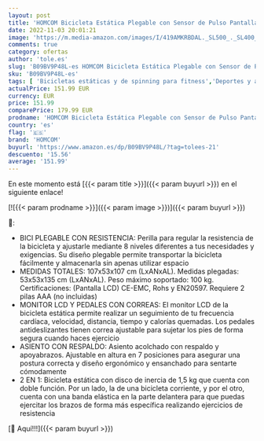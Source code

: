 ```yaml
---
layout: post
title: 'HOMCOM Bicicleta Estática Plegable con Sensor de Pulso Pantalla LCD Resistencia Ajustable de 8 Niveles Sillín Regulable y Respaldo para Entrenamiento en Casa 107x53x107 cm Negro'
date: 2022-11-03 20:01:21
image: 'https://m.media-amazon.com/images/I/419AMKRBDAL._SL500_._SL400_.jpg'
comments: true
category: ofertas
author: 'tole.es'
slug: 'B09BV9P48L-es HOMCOM Bicicleta Estática Plegable con Sensor de Pulso...'
sku: 'B09BV9P48L-es'
tags: [ 'Bicicletas estáticas y de spinning para fitness','Deportes y aire libre','Fitness y ejercicio','Máquinas de cardio para fitness','bicicleta','homcom','🇪🇸', ]
actualPrice: 151.99 EUR
currency: EUR
price: 151.99
comparePrice: 179.99 EUR
prodname: 'HOMCOM Bicicleta Estática Plegable con Sensor de Pulso Pantalla LCD Resistencia Ajustable de 8 Niveles Sillín Regulable y Respaldo para Entrenamiento en Casa 107x53x107 cm Negro'
country: 'es'
flag: '🇪🇸'
brand: 'HOMCOM'
buyurl: 'https://www.amazon.es/dp/B09BV9P48L/?tag=tolees-21'
descuento: '15.56'
average: '151.99'
---
```


En este momento está [{{< param title >}}]({{< param buyurl >}}) en el siguiente enlace!

[![{{< param prodname >}}]({{< param image >}})]({{< param buyurl >}})

🔎:

- BICI PLEGABLE CON RESISTENCIA: Perilla para regular la resistencia de la bicicleta y ajustarle mediante 8 niveles diferentes a tus necesidades y exigencias. Su diseño plegable permite transportar la bicicleta fácilmente y almacenarla sin apenas utilizar espacio
- MEDIDAS TOTALES: 107x53x107 cm (LxANxAL). Medidas plegadas: 53x53x135 cm (LxANxAL). Peso máximo soportado: 100 kg. Certificaciones: (Pantalla LCD) CE-EMC, Rohs y EN20597. Requiere 2 pilas AAA (no incluidas)
- MONITOR LCD Y PEDALES CON CORREAS: El monitor LCD de la bicicleta estática permite realizar un seguimiento de tu frecuencia cardíaca, velocidad, distancia, tiempo y calorías quemadas. Los pedales antideslizantes tienen correa ajustable para sujetar los pies de forma segura cuando haces ejercicio
- ASIENTO CON RESPALDO: Asiento acolchado con respaldo y apoyabrazos. Ajustable en altura en 7 posiciones para asegurar una postura correcta y diseño ergonómico y ensanchado para sentarte cómodamente
- 2 EN 1: Bicicleta estática con disco de inercia de 1,5 kg que cuenta con doble función. Por un lado, la de una bicicleta corriente, y por el otro, cuenta con una banda elástica en la parte delantera para que puedas ejercitar los brazos de forma más específica realizando ejercicios de resistencia

[🛒 Aquí!!!]({{< param buyurl >}})
